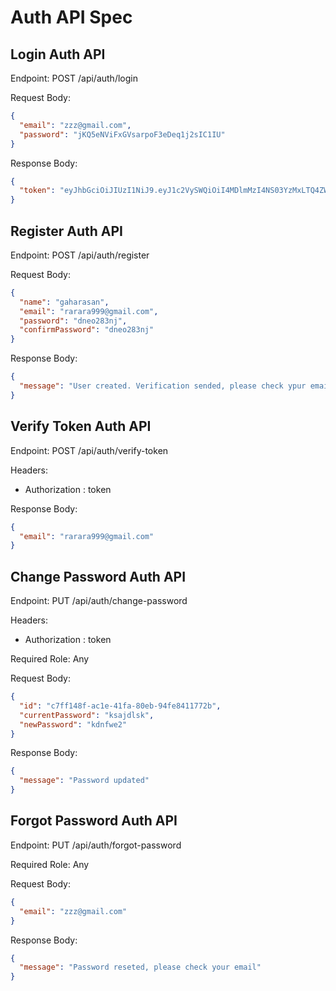 # Auth API Spec

## Login Auth API

Endpoint: POST /api/auth/login

Request Body:

```json
{
  "email": "zzz@gmail.com",
  "password": "jKQ5eNViFxGVsarpoF3eDeq1j2sIC1IU"
}
```

Response Body:

```json
{
  "token": "eyJhbGciOiJIUzI1NiJ9.eyJ1c2VySWQiOiI4MDlmMzI4NS03YzMxLTQ4ZWMtYmEyNS05OWY3MjEwMTE1N2MiLCJleHAiOjE2ODkxMDgzMzd9.HaYdLNwhfjDFuk_mPjYpS3yyhMNf9q4Q_GiAAboyOf8"
}
```

## Register Auth API

Endpoint: POST /api/auth/register

Request Body:

```json
{
  "name": "gaharasan",
  "email": "rarara999@gmail.com",
  "password": "dneo283nj",
  "confirmPassword": "dneo283nj"
}
```

Response Body:

```json
{
  "message": "User created. Verification sended, please check ypur email"
}
```

## Verify Token Auth API

Endpoint: POST /api/auth/verify-token

Headers:

- Authorization : token

Response Body:

```json
{
  "email": "rarara999@gmail.com"
}
```

## Change Password Auth API

Endpoint: PUT /api/auth/change-password

Headers:

- Authorization : token

Required Role: Any

Request Body:

```json
{
  "id": "c7ff148f-ac1e-41fa-80eb-94fe8411772b",
  "currentPassword": "ksajdlsk",
  "newPassword": "kdnfwe2"
}
```

Response Body:

```json
{
  "message": "Password updated"
}
```

## Forgot Password Auth API

Endpoint: PUT /api/auth/forgot-password

Required Role: Any

Request Body:

```json
{
  "email": "zzz@gmail.com"
}
```

Response Body:

```json
{
  "message": "Password reseted, please check your email"
}
```
